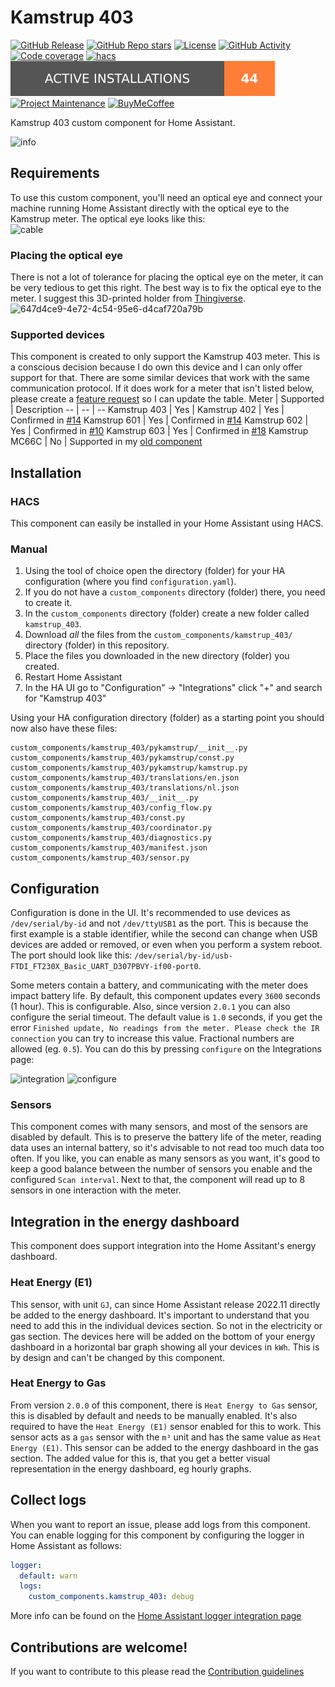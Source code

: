 # Kamstrup 403

[![GitHub Release][releases-shield]][releases]
[![GitHub Repo stars][stars-shield]][stars]
[![License][license-shield]](LICENSE)
[![GitHub Activity][commits-shield]][commits]
[![Code coverage][codecov-shield]][codecov]
[![hacs][hacs-shield]][hacs]
[![hacs][hacs-installs-shield]][hacs]
[![Project Maintenance][maintenance-shield]][maintainer]
[![BuyMeCoffee][buymecoffeebadge]][buymecoffee]

Kamstrup 403 custom component for Home Assistant.

<img width="660" alt="info" src="https://user-images.githubusercontent.com/2211503/200671065-201f84bc-0d01-4a87-8fd9-3da3beedfb5d.png">

## Requirements

To use this custom component, you'll need an optical eye and connect your machine running Home Assistant directly with the optical eye to the Kamstrup meter.
The optical eye looks like this:<br>
![cable](https://user-images.githubusercontent.com/2211503/136630069-9da49f09-6f9c-4618-8255-40195405f21a.jpg)

### Placing the optical eye

There is not a lot of tolerance for placing the optical eye on the meter, it can be very tedious to get this right. The best way is to fix the optical eye to the meter. I suggest this 3D-printed holder from [Thingiverse](https://www.thingiverse.com/thing:5615493).<br>
![647d4ce9-4e72-4c54-95e6-d4caf720a79b](https://user-images.githubusercontent.com/2211503/200637881-19fd9166-ea5c-4805-a127-4b9be87f2de5.jpeg)

### Supported devices

This component is created to only support the Kamstrup 403 meter. This is a conscious decision because I do own this device and I can only offer support for that. There are some similar devices that work with the same communication protocol. If it does work for a meter that isn't listed below, please create a [feature request](https://github.com/golles/ha-kamstrup_403/issues/new?template=supported_device.yaml) so I can update the table.
Meter | Supported | Description
-- | -- | --
Kamstrup 403 | Yes |
Kamstrup 402 | Yes | Confirmed in [#14](https://github.com/golles/ha-kamstrup_403/issues/27)
Kamstrup 601 | Yes | Confirmed in [#14](https://github.com/golles/ha-kamstrup_403/issues/14)
Kamstrup 602 | Yes | Confirmed in [#10](https://github.com/golles/ha-kamstrup_403/issues/10)
Kamstrup 603 | Yes | Confirmed in [#18](https://github.com/golles/ha-kamstrup_403/issues/18)
Kamstrup MC66C | No | Supported in my [old component](https://github.com/golles/Home-Assistant-Sensor-MC66C)

## Installation

### HACS

This component can easily be installed in your Home Assistant using HACS.

### Manual

1. Using the tool of choice open the directory (folder) for your HA configuration (where you find `configuration.yaml`).
2. If you do not have a `custom_components` directory (folder) there, you need to create it.
3. In the `custom_components` directory (folder) create a new folder called `kamstrup_403`.
4. Download _all_ the files from the `custom_components/kamstrup_403/` directory (folder) in this repository.
5. Place the files you downloaded in the new directory (folder) you created.
6. Restart Home Assistant
7. In the HA UI go to "Configuration" -> "Integrations" click "+" and search for "Kamstrup 403"

Using your HA configuration directory (folder) as a starting point you should now also have these files:

```text
custom_components/kamstrup_403/pykamstrup/__init__.py
custom_components/kamstrup_403/pykamstrup/const.py
custom_components/kamstrup_403/pykamstrup/kamstrup.py
custom_components/kamstrup_403/translations/en.json
custom_components/kamstrup_403/translations/nl.json
custom_components/kamstrup_403/__init__.py
custom_components/kamstrup_403/config_flow.py
custom_components/kamstrup_403/const.py
custom_components/kamstrup_403/coordinator.py
custom_components/kamstrup_403/diagnostics.py
custom_components/kamstrup_403/manifest.json
custom_components/kamstrup_403/sensor.py
```

## Configuration

Configuration is done in the UI. It's recommended to use devices as `/dev/serial/by-id` and not `/dev/ttyUSB1` as the port. This is because the first example is a stable identifier, while the second can change when USB devices are added or removed, or even when you perform a system reboot.<br>
The port should look like this: `/dev/serial/by-id/usb-FTDI_FT230X_Basic_UART_D307PBVY-if00-port0`.

Some meters contain a battery, and communicating with the meter does impact battery life. By default, this component updates every `3600` seconds (1 hour). This is configurable. Also, since version `2.0.1` you can also configure the serial timeout. The default value is `1.0` seconds, if you get the error `Finished update, No readings from the meter. Please check the IR connection` you can try to increase this value. Fractional numbers are allowed (eg. `0.5`).
You can do this by pressing `configure` on the Integrations page:

<img width="300" alt="integration" src="https://user-images.githubusercontent.com/2211503/200671075-39c7a812-42a2-4a4d-8934-6ea37517a400.png"> <img width="300" alt="configure" src="https://user-images.githubusercontent.com/2211503/201747344-b019693a-1d88-4ca1-9a28-87fa24992e13.png">

### Sensors

This component comes with many sensors, and most of the sensors are disabled by default. This is to preserve the battery life of the meter, reading data uses an internal battery, so it's advisable to not read too much data too often. If you like, you can enable as many sensors as you want, it's good to keep a good balance between the number of sensors you enable and the configured `Scan interval`.
Next to that, the component will read up to 8 sensors in one interaction with the meter.

## Integration in the energy dashboard

This component does support integration into the Home Assitant's energy dashboard.

### Heat Energy (E1)

This sensor, with unit `GJ`, can since Home Assistant release 2022.11 directly be added to the energy dashboard. It's important to understand that you need to add this in the individual devices section. So not in the electricity or gas section. The devices here will be added on the bottom of your energy dashboard in a horizontal bar graph showing all your devices in `kWh`. This is by design and can't be changed by this component.

### Heat Energy to Gas

From version `2.0.0` of this component, there is `Heat Energy to Gas` sensor, this is disabled by default and needs to be manually enabled. It's also required to have the `Heat Energy (E1)` sensor enabled for this to work.
This sensor acts as a `gas` sensor with the `m³` unit and has the same value as `Heat Energy (E1)`. This sensor can be added to the energy dashboard in the gas section. The added value for this is, that you get a better visual representation in the energy dashboard, eg hourly graphs.

## Collect logs

When you want to report an issue, please add logs from this component. You can enable logging for this component by configuring the logger in Home Assistant as follows:

```yaml
logger:
  default: warn
  logs:
    custom_components.kamstrup_403: debug
```

More info can be found on the [Home Assistant logger integration page](https://www.home-assistant.io/integrations/logger)

## Contributions are welcome!

If you want to contribute to this please read the [Contribution guidelines](CONTRIBUTING.md)

[buymecoffee]: https://www.buymeacoffee.com/golles
[buymecoffeebadge]: https://img.shields.io/badge/buy%20me%20a%20coffee-donate-yellow.svg?style=for-the-badge
[commits-shield]: https://img.shields.io/github/commit-activity/y/golles/ha-kamstrup_403.svg?style=for-the-badge
[codecov]: https://app.codecov.io/gh/golles/ha-kamstrup_403
[codecov-shield]: https://img.shields.io/codecov/c/github/golles/ha-kamstrup_403?style=for-the-badge
[commits]: https://github.com/golles/ha-kamstrup_403/commits/main
[hacs]: https://github.com/hacs/integration
[hacs-shield]: https://img.shields.io/badge/HACS-Default-orange.svg?style=for-the-badge
[hacs-installs-shield]: https://raw.githubusercontent.com/golles/ha-active-installation-badges/main/kamstrup_403.svg
[license-shield]: https://img.shields.io/github/license/golles/ha-kamstrup_403.svg?style=for-the-badge
[maintainer]: https://github.com/golles
[maintenance-shield]: https://img.shields.io/badge/maintainer-golles-blue.svg?style=for-the-badge
[releases-shield]: https://img.shields.io/github/release/golles/ha-kamstrup_403.svg?style=for-the-badge
[releases]: https://github.com/golles/ha-kamstrup_403/releases
[stars-shield]: https://img.shields.io/github/stars/golles/ha-kamstrup_403?style=for-the-badge
[stars]: https://github.com/golles/ha-kamstrup_403/stargazers
